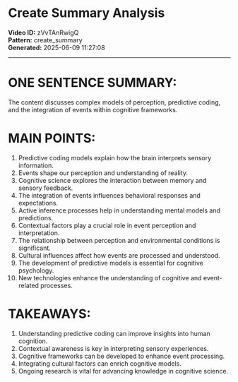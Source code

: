 # Create Summary Analysis

**Video ID:** zVvTAnRwigQ  
**Pattern:** create_summary  
**Generated:** 2025-06-09 11:27:08  

---

# ONE SENTENCE SUMMARY:
The content discusses complex models of perception, predictive coding, and the integration of events within cognitive frameworks.

# MAIN POINTS:
1. Predictive coding models explain how the brain interprets sensory information.
2. Events shape our perception and understanding of reality.
3. Cognitive science explores the interaction between memory and sensory feedback.
4. The integration of events influences behavioral responses and expectations.
5. Active inference processes help in understanding mental models and predictions.
6. Contextual factors play a crucial role in event perception and interpretation.
7. The relationship between perception and environmental conditions is significant.
8. Cultural influences affect how events are processed and understood.
9. The development of predictive models is essential for cognitive psychology.
10. New technologies enhance the understanding of cognitive and event-related processes.

# TAKEAWAYS:
1. Understanding predictive coding can improve insights into human cognition.
2. Contextual awareness is key in interpreting sensory experiences.
3. Cognitive frameworks can be developed to enhance event processing.
4. Integrating cultural factors can enrich cognitive models.
5. Ongoing research is vital for advancing knowledge in cognitive science.